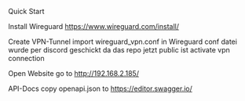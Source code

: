 Quick Start

Install Wireguard https://www.wireguard.com/install/

Create VPN-Tunnel import wireguard_vpn.conf in Wireguard
  conf datei wurde per discord geschickt da das repo jetzt public ist
  activate vpn connection

Open Website go to http://192.168.2.185/

API-Docs copy openapi.json to https://editor.swagger.io/
